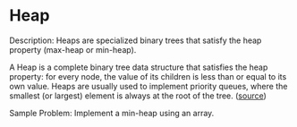 # Heap
Description: Heaps are specialized binary trees that satisfy the heap property (max-heap or min-heap).

A Heap is a complete binary tree data structure that satisfies the heap property: for every node, the value of its children is less than or equal to its own value. Heaps are usually used to implement priority queues, where the smallest (or largest) element is always at the root of the tree. ([source](https://www.geeksforgeeks.org/heap-data-structure/))

Sample Problem: Implement a min-heap using an array.
